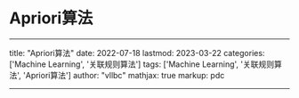 # Apriori算法

---
title: "Apriori算法"
date: 2022-07-18
lastmod: 2023-03-22
categories: ['Machine Learning', '关联规则算法']
tags: ['Machine Learning', '关联规则算法', 'Apriori算法']
author: "vllbc"
mathjax: true
markup: pdc

---
